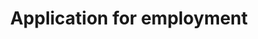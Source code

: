 ---
title: Application for employment
longTitle: 'Application for employment'
tags:
- gccommon
use:
- "[[Job applications]]"
---